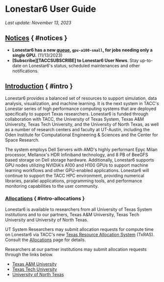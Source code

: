 # Lonestar6 User Guide
*Last update: November 13, 2023*


## [Notices](#notices) { #notices }

* **Lonestar6 has a new [queue](#running-queues), `gpu-a100-small`, for jobs needing only a single GPU.** (11/13/2023)  
* **[Subscribe][TACCSUBSCRIBE] to Lonestar6 User News**. Stay up-to-date on Lonestar6's status, scheduled maintenances and other notifications.


## [Introduction](#intro) { #intro }

Lonestar6 provides a balanced set of resources to support simulation, data analysis, visualization, and machine learning.  It is the next system in TACC's Lonestar series of high performance computing systems that are deployed specifically to support Texas researchers. Lonestar6 is funded through collaboration with TACC, the University of Texas System, Texas A&amp;M University, Texas Tech University, and the University of North Texas, as well as a number of research centers and faculty at UT-Austin, including the Oden Institute for Computational Engineering &amp; Sciences and the Center for Space Research.

The system employs Dell Servers with AMD's highly performant Epyc Milan processor, Mellanox's HDR Infiniband technology, and 8 PB of BeeGFS based storage on Dell storage hardware.  Additionally, Lonestar6 supports GPU nodes utilizing NVIDIA's A100 and H100 GPUs to support machine learning workflows and other GPU-enabled applications.  Lonestar6 will continue to support the TACC HPC environment, providing numerical libraries, parallel applications, programming tools, and performance monitoring capabilities to the user community.

### [Allocations](#intro-allocations) { #intro-allocations }

Lonestar6 is available to researchers from all University of Texas System institutions and to our partners, Texas A&amp;M University, Texas Tech University and University of North Texas.

UT System Researchers may submit allocation requests for compute time on Lonestar6 via TACC's new [Texas Resource Allocation System](https://tacc-submit.xras.xsede.org) (TxRAS).  Consult the [Allocations](https://tacc.utexas.edu/use-tacc/allocations/) page for details.  

Researchers at our partner institutions may submit allocation requests through the links below.

* [Texas A&amp;M University](https://hprc.tamu.edu/user_services/new_user_information.html)
* [Texas Tech University](https://www.depts.ttu.edu/hpcc/about/services.php)
* [University of North Texas](https://research.unt.edu/research-services/research-computing)


